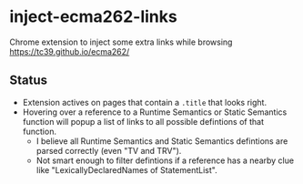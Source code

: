 # inject-ecma262-links

Chrome extension to inject some extra links while browsing https://tc39.github.io/ecma262/

## Status

* Extension actives on pages that contain a `.title` that looks right.
* Hovering over a reference to a Runtime Semantics or Static Semantics function will popup a list of links to all possible defintions of that function.
  * I believe all Runtime Semantics and Static Semantics defintions are parsed correctly (even "TV and TRV").
  * Not smart enough to filter defintions if a reference has a nearby clue like "LexicallyDeclaredNames of StatementList".
